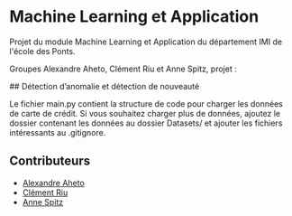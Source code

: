 # Machine Learning et Application
Projet du module Machine Learning et Application du département IMI de l'école des Ponts.

Groupes Alexandre Aheto, Clément Riu et Anne Spitz, projet :

## Détection d’anomalie et détection de nouveauté

Le fichier main.py contient la structure de code pour charger les données de carte de crédit. Si vous souhaitez charger plus de données, ajoutez le dossier contenant les données au dossier Datasets/ et ajouter les fichiers intéressants au .gitignore. 

## Contributeurs
* [Alexandre Aheto](https://github.com/KodjoAh/)
* [Clément Riu](https://github.com/ClementRiu/)
* [Anne Spitz](https://github.com/AnneSpitz/)

